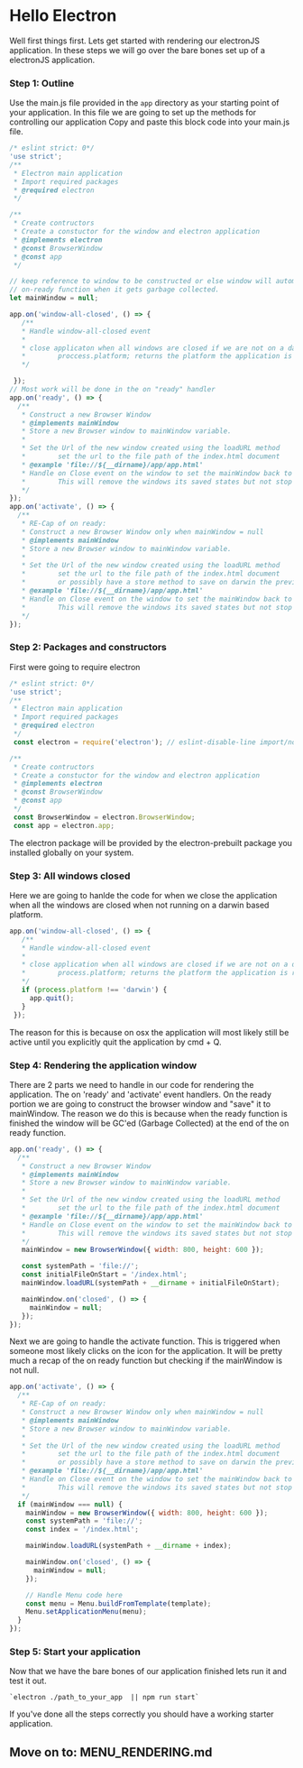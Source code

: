 # Hello Electron

Well first things first. Lets get started with rendering our electronJS application.
In these steps we will go over the bare bones set up of a electronJS application.

### Step 1: Outline
Use the main.js file provided in the `app` directory as your starting point of your application.
In this file we are going to set up the methods for controlling our application
Copy and paste this block code into your main.js file.
```javascript
/* eslint strict: 0*/
'use strict';
/**
 * Electron main application
 * Import required packages
 * @required electron
 */

/**
 * Create contructors
 * Create a constuctor for the window and electron application
 * @implements electron
 * @const BrowserWindow
 * @const app
 */

// keep reference to window to be constructed or else window will automatically close on
// on-ready function when it gets garbage collected.
let mainWindow = null;

app.on('window-all-closed', () => {
   /**
   * Handle window-all-closed event
   *
   * close applicaton when all windows are closed if we are not on a darwin system
   * 		proccess.platform; returns the platform the application is running on
   */

 });
// Most work will be done in the on "ready" handler
app.on('ready', () => {
  /**
   * Construct a new Browser Window
   * @implements mainWindow
   * Store a new Browser window to mainWindow variable.
   *
   * Set the Url of the new window created using the loadURL method
   * 		set the url to the file path of the index.html document
   * @example 'file://${__dirname}/app/app.html'
   * Handle on Close event on the window to set the mainWindow back to null;
   * 		This will remove the windows its saved states but not stop the application
   */
});
app.on('activate', () => {
  /**
   * RE-Cap of on ready:
   * Construct a new Browser Window only when mainWindow = null
   * @implements mainWindow
   * Store a new Browser window to mainWindow variable.
   *
   * Set the Url of the new window created using the loadURL method
   * 		set the url to the file path of the index.html document
   * 		or possibly have a store method to save on darwin the previous view rendered
   * @example 'file://${__dirname}/app/app.html'
   * Handle on Close event on the window to set the mainWindow back to null;
   * 		This will remove the windows its saved states but not stop the application
   */
});

```

### Step 2: Packages and constructors
First were going to require electron
```javascript
/* eslint strict: 0*/
'use strict';
/**
 * Electron main application
 * Import required packages
 * @required electron
 */
 const electron = require('electron'); // eslint-disable-line import/no-unresolved

/**
 * Create contructors
 * Create a constuctor for the window and electron application
 * @implements electron
 * @const BrowserWindow
 * @const app
 */
 const BrowserWindow = electron.BrowserWindow;
 const app = electron.app;
```

The electron package will be provided by the electron-prebuilt package you installed globally on your system.

### Step 3: All windows closed
Here we are going to hanlde the code for when we close the application when all the windows are closed when not running on a darwin based platform.
```javascript
app.on('window-all-closed', () => {
   /**
   * Handle window-all-closed event
   *
   * close application when all windows are closed if we are not on a darwin system
   * 		process.platform; returns the platform the application is running on
   */
   if (process.platform !== 'darwin') {
     app.quit();
   }
 });
```

The reason for this is because on osx the application will most likely still be active until you explicitly quit the application by cmd + Q.

### Step 4: Rendering the application window
There are 2 parts we need to handle in our code for rendering the application. The on 'ready' and 'activate' event handlers.
On the ready portion we are going to construct the browser window and "save" it to mainWindow. The reason we do this is because when the ready function is finished the window will be GC'ed (Garbage Collected) at the end of the on ready function.
```javascript
app.on('ready', () => {
  /**
   * Construct a new Browser Window
   * @implements mainWindow
   * Store a new Browser window to mainWindow variable.
   *
   * Set the Url of the new window created using the loadURL method
   * 		set the url to the file path of the index.html document
   * @example 'file://${__dirname}/app/app.html'
   * Handle on Close event on the window to set the mainWindow back to null;
   * 		This will remove the windows its saved states but not stop the application
   */
   mainWindow = new BrowserWindow({ width: 800, height: 600 });

   const systemPath = 'file://';
   const initialFileOnStart = '/index.html';
   mainWindow.loadURL(systemPath + __dirname + initialFileOnStart);

   mainWindow.on('closed', () => {
     mainWindow = null;
   });
});
```
Next we are going to handle the activate function. This is triggered when someone most likely clicks on the icon for the application.
It will be pretty much a recap of the on ready function but checking if the mainWindow is not null.

```javascript
app.on('activate', () => {
  /**
   * RE-Cap of on ready:
   * Construct a new Browser Window only when mainWindow = null
   * @implements mainWindow
   * Store a new Browser window to mainWindow variable.
   *
   * Set the Url of the new window created using the loadURL method
   * 		set the url to the file path of the index.html document
   * 		or possibly have a store method to save on darwin the previous view rendered
   * @example 'file://${__dirname}/app/app.html'
   * Handle on Close event on the window to set the mainWindow back to null;
   * 		This will remove the windows its saved states but not stop the application
   */
  if (mainWindow === null) {
    mainWindow = new BrowserWindow({ width: 800, height: 600 });
    const systemPath = 'file://';
    const index = '/index.html';

    mainWindow.loadURL(systemPath + __dirname + index);

    mainWindow.on('closed', () => {
      mainWindow = null;
    });

    // Handle Menu code here
    const menu = Menu.buildFromTemplate(template);
    Menu.setApplicationMenu(menu);
  }
});

```

### Step 5: Start your application

Now that we have the bare bones of our application finished lets run it and test it out.

    `electron ./path_to_your_app  || npm run start`

If you've done all the steps correctly you should have a working starter application.

## Move on to: MENU_RENDERING.md
